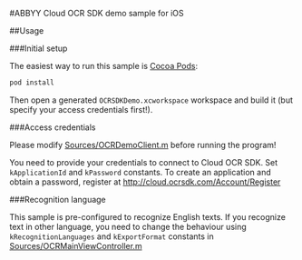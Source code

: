 #ABBYY Cloud OCR SDK demo sample for iOS

##Usage

###Initial setup

The easiest way to run this sample is [Cocoa Pods](http://cocoapods.org):

````Bash
pod install
````

Then open a generated `OCRSDKDemo.xcworkspace` workspace and build it (but specify your access credentials first!).

###Access credentials

Please modify [Sources/OCRDemoClient.m](Sources/OCRDemoClient.m) before running the program!

You need to provide your credentials to connect to Cloud OCR SDK. 
Set `kApplicationId` and `kPassword` constants.
To create an application and obtain a password, register at http://cloud.ocrsdk.com/Account/Register

###Recognition language

This sample is pre-configured to recognize English texts. If you recognize text in other language, you need to change the behaviour using 
`kRecognitionLanguages` and `kExportFormat` constants in [Sources/OCRMainViewController.m](Sources/OCRMainViewController.m)
